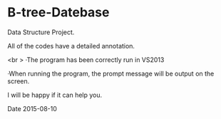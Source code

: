 # B-tree-Datebase

Data Structure Project. 

All of the codes have a detailed annotation.

 <br \> ·The program has been correctly run in VS2013

  ·When running the program, the prompt message will be output on the screen.

I will be happy if it can help you.

Date 2015-08-10

